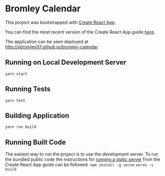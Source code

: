 # Bromley Calendar

This project was bootstrapped with [Create React App](https://github.com/facebookincubator/create-react-app).

You can find the most recent version of the Create React App guide [here](https://github.com/facebookincubator/create-react-app/blob/master/packages/react-scripts/template/README.md).

The application can be seen deployed at http://sbromley07.github.io/bromley-calendar

## Running on Local Development Server
`yarn start`

## Running Tests
`yarn test`

## Building Application
`yarn run build`

## Running Built Code
The easiest way to run the project is to use the development server.  To run the bundled public code the instructions for [running a static server](https://github.com/facebook/create-react-app/blob/master/packages/react-scripts/template/README.md#static-server) from the Create React App guide can be followed.
`npm install -g serve`
`serve -s build`